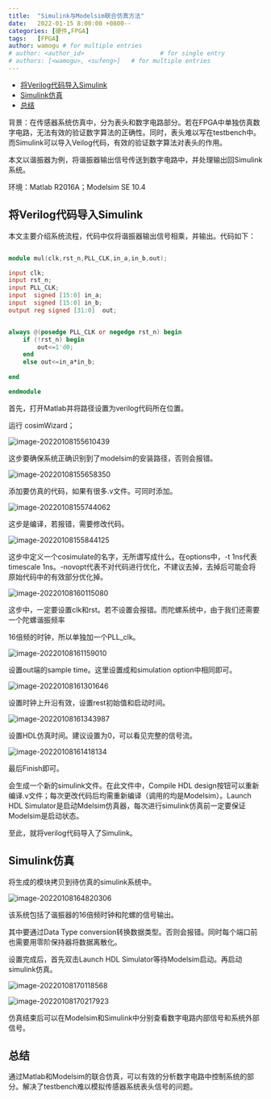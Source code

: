```yaml
---
title:  "Simulink与Modelsim联合仿真方法"
date:   2022-01-15 8:00:00 +0800--
categories: [硬件,FPGA]
tags:   [FPGA]
author: wamogu # for multiple entries
# author: <author_id>                     # for single entry
# authors: [<wamogu>, <sufeng>]   # for multiple entries
---
```


- [将Verilog代码导入Simulink](#将verilog代码导入simulink)
- [Simulink仿真](#simulink仿真)
- [总结](#总结)


背景：在传感器系统仿真中，分为表头和数字电路部分。若在FPGA中单独仿真数字电路，无法有效的验证数字算法的正确性。同时，表头难以写在testbench中。而Simulink可以导入Veilog代码，有效的验证数字算法对表头的作用。

本文以谐振器为例，将谐振器输出信号传送到数字电路中，并处理输出回Simulink系统。

环境：Matlab R2016A；Modelsim SE 10.4

## 将Verilog代码导入Simulink

本文主要介绍系统流程，代码中仅将谐振器输出信号相乘，并输出。代码如下：

```verilog

module mul(clk,rst_n,PLL_CLK,in_a,in_b,out);

input clk;
input rst_n;
input PLL_CLK;
input  signed [15:0] in_a;
input  signed [15:0] in_b;
output reg signed [31:0]  out;


always @(posedge PLL_CLK or negedge rst_n) begin
	if (!rst_n) begin
		out<=1'd0;
	end
	else out<=in_a*in_b;
	
end

endmodule

```

首先，打开Matlab并将路径设置为verilog代码所在位置。

运行 cosimWizard；

![image-20220108155610439](https://raw.gitmirror.com/wamogu/Images_Pages/refs/heads/main/2022-01-15-matlab与modelsim联合仿真/matlab%E4%B8%8Emodelsim%E8%81%94%E5%90%88%E4%BB%BF%E7%9C%9F-20220206-040956.png)

这步要确保系统正确识别到了modelsim的安装路径，否则会报错。

![image-20220108155658350](https://raw.gitmirror.com/wamogu/Images_Pages/refs/heads/main/2022-01-15-matlab与modelsim联合仿真/matlab%E4%B8%8Emodelsim%E8%81%94%E5%90%88%E4%BB%BF%E7%9C%9F-20220206-041008.png)

添加要仿真的代码，如果有很多.v文件。可同时添加。

![image-20220108155744062](https://raw.gitmirror.com/wamogu/Images_Pages/refs/heads/main/2022-01-15-matlab与modelsim联合仿真/matlab%E4%B8%8Emodelsim%E8%81%94%E5%90%88%E4%BB%BF%E7%9C%9F-20220206-041010.png)

这步是编译，若报错，需要修改代码。

![image-20220108155844125](https://raw.gitmirror.com/wamogu/Images_Pages/refs/heads/main/2022-01-15-matlab与modelsim联合仿真/matlab%E4%B8%8Emodelsim%E8%81%94%E5%90%88%E4%BB%BF%E7%9C%9F-20220206-041012.png)

这步中定义一个cosimulate的名字，无所谓写成什么。在options中，-t 1ns代表timescale 1ns。-novopt代表不对代码进行优化，不建议去掉，去掉后可能会将原始代码中的有效部分优化掉。

![image-20220108160115080](https://raw.gitmirror.com/wamogu/Images_Pages/refs/heads/main/2022-01-15-matlab与modelsim联合仿真/matlab%E4%B8%8Emodelsim%E8%81%94%E5%90%88%E4%BB%BF%E7%9C%9F-20220206-041015.png)

这步中，一定要设置clk和rst。若不设置会报错。而陀螺系统中，由于我们还需要一个陀螺谐振频率

16倍频的时钟，所以单独加一个PLL_clk。

![image-20220108161159010](https://raw.gitmirror.com/wamogu/Images_Pages/refs/heads/main/2022-01-15-matlab与modelsim联合仿真/matlab%E4%B8%8Emodelsim%E8%81%94%E5%90%88%E4%BB%BF%E7%9C%9F-20220206-041017.png)

设置out端的sample time。这里设置成和simulation option中相同即可。

![image-20220108161301646](https://raw.gitmirror.com/wamogu/Images_Pages/refs/heads/main/2022-01-15-matlab与modelsim联合仿真/matlab%E4%B8%8Emodelsim%E8%81%94%E5%90%88%E4%BB%BF%E7%9C%9F-20220206-041020.png)

设置时钟上升沿有效，设置rest初始值和启动时间。

![image-20220108161343987](https://raw.gitmirror.com/wamogu/Images_Pages/refs/heads/main/2022-01-15-matlab与modelsim联合仿真/matlab%E4%B8%8Emodelsim%E8%81%94%E5%90%88%E4%BB%BF%E7%9C%9F-20220206-041023.png)

设置HDL仿真时间。建议设置为0，可以看见完整的信号流。

![image-20220108161418134](https://raw.gitmirror.com/wamogu/Images_Pages/refs/heads/main/2022-01-15-matlab与modelsim联合仿真/matlab%E4%B8%8Emodelsim%E8%81%94%E5%90%88%E4%BB%BF%E7%9C%9F-20220206-041026.png)

最后Finish即可。

会生成一个新的simulink文件。在此文件中，Compile HDL design按钮可以重新编译.v文件；每次更改代码后均需重新编译（调用的均是Modelsim）。Launch HDL Simulator是启动Mdelsim仿真器，每次进行simulink仿真前一定要保证Modelsim是启动状态。

至此，就将verilog代码导入了Simulink。

## Simulink仿真

将生成的模块拷贝到待仿真的simulink系统中。 

![image-20220108164820306](https://raw.gitmirror.com/wamogu/Images_Pages/refs/heads/main/2022-01-15-matlab与modelsim联合仿真/matlab%E4%B8%8Emodelsim%E8%81%94%E5%90%88%E4%BB%BF%E7%9C%9F-20220206-041028.png)

该系统包括了谐振器的16倍频时钟和陀螺的信号输出。

其中要通过Data Type conversion转换数据类型。否则会报错。同时每个端口前也需要用零阶保持器将数据离散化。

设置完成后，首先双击Launch HDL Simulator等待Modelsim启动。再启动simulink仿真。

![image-20220108170118568](https://raw.gitmirror.com/wamogu/Images_Pages/refs/heads/main/2022-01-15-matlab与modelsim联合仿真/matlab%E4%B8%8Emodelsim%E8%81%94%E5%90%88%E4%BB%BF%E7%9C%9F-20220206-041030.png)

![image-20220108170217923](https://raw.gitmirror.com/wamogu/Images_Pages/refs/heads/main/2022-01-15-matlab与modelsim联合仿真/matlab%E4%B8%8Emodelsim%E8%81%94%E5%90%88%E4%BB%BF%E7%9C%9F-20220206-041032.png)

仿真结束后可以在Modelsim和Simulink中分别查看数字电路内部信号和系统外部信号。

## 总结

通过Matlab和Modelsim的联合仿真，可以有效的分析数字电路中控制系统的部分。解决了testbench难以模拟传感器系统表头信号的问题。
